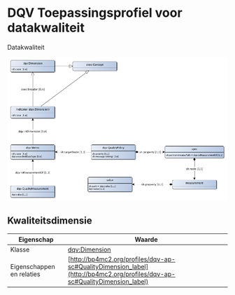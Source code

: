 # DQV Toepassingsprofiel voor datakwaliteit


Datakwaliteit


![](dqv-ap-sc.png)

## Kwaliteitsdimensie

|Eigenschap|Waarde
|----------|------
|Klasse|[dqv:Dimension](http://www.w3.org/ns/dqv#Dimension)
|Eigenschappen en relaties|[http://bp4mc2.org/profiles/dqv-ap-sc#QualityDimension_label](http://bp4mc2.org/profiles/dqv-ap-sc#QualityDimension_label)


